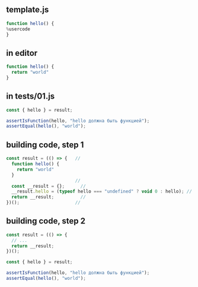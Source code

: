 ## template.js
```js
function hello() {
%usercode
}
```

## in editor
```js
function hello() {
  return "world"
}
```

## in tests/01.js
```js
const { hello } = result;

assertIsFunction(hello, "hello должна быть функцией");
assertEqual(hello(), "world");
```

## building code, step 1
```js
const result = (() => {   //
  function hello() {
    return "world"
  }
                          //
  const __result = {};      //
  __result.hello = (typeof hello === "undefined" ? void 0 : hello); //
  return __result;          //
})();                     //
```

## building code, step 2
```js
const result = (() => {
  // ...
  return __result;
})();

const { hello } = result;

assertIsFunction(hello, "hello должна быть функцией");
assertEqual(hello(), "world");
```
